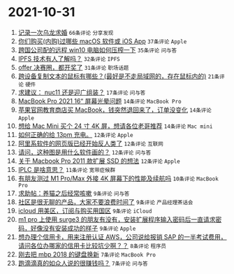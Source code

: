 # 2021-10-31

1. [记录一次乌龙求婚](https://www.v2ex.com/t/811880) `66条评论` `分享发现`
1. [你们购买(内购)过哪些 macOS 软件或 iOS App](https://www.v2ex.com/t/811834) `37条评论` `Apple`
1. [跨国公司配的远程 win10 电脑如何压榨一下](https://www.v2ex.com/t/811861) `35条评论` `问与答`
1. [IPFS 技术有人了解吗？](https://www.v2ex.com/t/811843) `32条评论` `IPFS`
1. [offer 决赛圈，都开奖了](https://www.v2ex.com/t/811836) `31条评论` `职场话题`
1. [跨设备复制文本的鼠标有哪些？(最好是不走局域网的，存在鼠标内的)](https://www.v2ex.com/t/811853) `21条评论` `硬件`
1. [求建议： nuc11 还是迎广组装？](https://www.v2ex.com/t/811846) `17条评论` `问与答`
1. [MacBook Pro 2021 16“ 屏幕光晕问题](https://www.v2ex.com/t/811879) `14条评论` `MacBook Pro`
1. [苹果官网教育商店买 MacBook，钱突然退回来了，订单没变化](https://www.v2ex.com/t/811867) `14条评论` `Apple`
1. [想给 Mac Mini 买个 24 寸 4K 屏，想请各位老哥推荐](https://www.v2ex.com/t/811863) `14条评论` `Mac mini`
1. [如何正确的给 13pm 充电。](https://www.v2ex.com/t/811907) `12条评论` `Apple`
1. [阿里系软件的网页版已经开始反人类了](https://www.v2ex.com/t/811900) `12条评论` `互联网`
1. [请问，这种图是用什么软件画的？](https://www.v2ex.com/t/811871) `12条评论` `问与答`
1. [关于 Macbook Pro 2011 款扩展 SSD 的想法](https://www.v2ex.com/t/811868) `12条评论` `Apple`
1. [IPLC 是啥意思？](https://www.v2ex.com/t/811891) `11条评论` `宽带症候群`
1. [有朋友测过 M1 Pro/Max 外接 4K 屏幕下的性能及续航吗](https://www.v2ex.com/t/811874) `10条评论` `MacBook Pro`
1. [求助帖：养猫之后经常咳嗽](https://www.v2ex.com/t/811895) `9条评论` `问与答`
1. [社区是很无聊的产品，大家不要浪费时间了](https://www.v2ex.com/t/811885) `9条评论` `产品经理茶话会`
1. [icloud 用美区，订阅与购买用国区](https://www.v2ex.com/t/811869) `9条评论` `iCloud`
1. [m1 pro 上使用 surge3 的朋友有没有，安装扩展程序输入密码后一直请求密码，好像没有安装成功的样子](https://www.v2ex.com/t/811844) `9条评论` `Apple`
1. [想办理个信用卡，用来注册认证 AWS，公司说给报销 SAP 的一半考试费用，请问各位办哪家的信用卡比较坑少啊？？](https://www.v2ex.com/t/811888) `8条评论` `程序员`
1. [刚去把 mbp 2018 的键盘换新](https://www.v2ex.com/t/811903) `7条评论` `MacBook Pro`
1. [跑滴滴真的如众人说的很赚钱吗？](https://www.v2ex.com/t/811876) `7条评论` `问与答`
